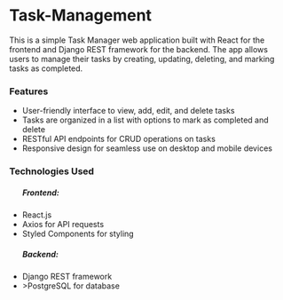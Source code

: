 # Task-Management
This is a simple Task Manager web application built with React for the frontend and Django REST framework for the backend. The app allows users to manage their tasks by creating, updating, deleting, and marking tasks as completed.

<h3>Features</h3>
<ul>
  <li>User-friendly interface to view, add, edit, and delete tasks</li>
  <li>Tasks are organized in a list with options to mark as completed and delete</li>
  <li>RESTful API endpoints for CRUD operations on tasks</li>
  <li>Responsive design for seamless use on desktop and mobile devices</li>
</ul>

<h3>Technologies Used</h3>
<ul>
  <h5>Frontend:</h5>
<li>React.js</li>
<li>Axios for API requests</li>
<li>Styled Components for styling</li>
</ul>
  <ul>
   <h5>Backend:</h5>
<li>Django REST framework</li>
<li>>PostgreSQL for database</li
  </ul>


